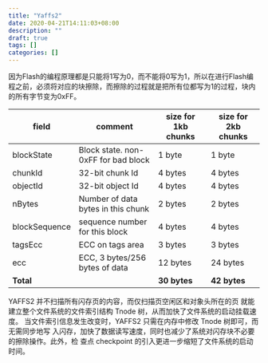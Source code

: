 ```yaml
---
title: "Yaffs2"
date: 2020-04-21T14:11:03+08:00
description: ""
draft: true
tags: []
categories: []
---
```




因为Flash的编程原理都是只能将1写为0，而不能将0写为1，所以在进行Flash编程之前，必须将对应的块擦除，而擦除的过程就是把所有位都写为1的过程，块内的所有字节变为0xFF。

| field         | comment                             | size for 1kb chunks | size for 2kb chunks |
| ------------- | ----------------------------------- | ------------------- | ------------------- |
| blockState    | Block state. non-0xFF for bad block | 1 byte              | 1 byte              |
| chunkId       | 32-bit chunk Id                     | 4 bytes             | 4 bytes             |
| objectId      | 32-bit object Id                    | 4 bytes             | 4 bytes             |
| nBytes        | Number of data bytes in this chunk  | 2 bytes             | 2 bytes             |
| blockSequence | sequence number for this block      | 4 bytes             | 4 bytes             |
| tagsEcc       | ECC on tags area                    | 3 bytes             | 3 bytes             |
| ecc           | ECC, 3 bytes/256 bytes of data      | 12 bytes            | 24 bytes            |
| **Total**     |                                     | **30 bytes**        | **42 bytes**        |

YAFFS2 并不扫描所有闪存页的内容，而仅扫描页空闲区和对象头所在的页
就能建立整个文件系统的文件索引结构 Tnode 树，从而加快了文件系统的启动挂载速度。
当文件索引信息发生改变时，YAFFS2 只需在内存中修改 Tnode 树即可，而无需同步地写
入闪存，加快了数据读写速度，同时也减少了系统对闪存块不必要的擦除操作。此外，检
查点 checkpoint 的引入更进一步缩短了文件系统的启动时间。